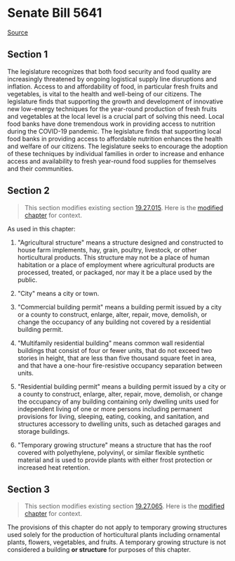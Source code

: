 # Senate Bill 5641

[Source](http://lawfilesext.leg.wa.gov/biennium/2021-22/Xml/Bills/Senate%20Bills/5641.xml)
## Section 1
The legislature recognizes that both food security and food quality are increasingly threatened by ongoing logistical supply line disruptions and inflation. Access to and affordability of food, in particular fresh fruits and vegetables, is vital to the health and well-being of our citizens. The legislature finds that supporting the growth and development of innovative new low-energy techniques for the year-round production of fresh fruits and vegetables at the local level is a crucial part of solving this need. Local food banks have done tremendous work in providing access to nutrition during the COVID-19 pandemic. The legislature finds that supporting local food banks in providing access to affordable nutrition enhances the health and welfare of our citizens. The legislature seeks to encourage the adoption of these techniques by individual families in order to increase and enhance access and availability to fresh year-round food supplies for themselves and their communities.


## Section 2
> This section modifies existing section [19.27.015](/rcw/19_business_regulations—miscellaneous/19.027_state_building_code.md). Here is the [modified chapter](rcw/19_business_regulations—miscellaneous/19.027_state_building_code.md) for context.

As used in this chapter:

1. "Agricultural structure" means a structure designed and constructed to house farm implements, hay, grain, poultry, livestock, or other horticultural products. This structure may not be a place of human habitation or a place of employment where agricultural products are processed, treated, or packaged, nor may it be a place used by the public.

2. "City" means a city or town.

3. "Commercial building permit" means a building permit issued by a city or a county to construct, enlarge, alter, repair, move, demolish, or change the occupancy of any building not covered by a residential building permit.

4. "Multifamily residential building" means common wall residential buildings that consist of four or fewer units, that do not exceed two stories in height, that are less than five thousand square feet in area, and that have a one-hour fire-resistive occupancy separation between units.

5. "Residential building permit" means a building permit issued by a city or a county to construct, enlarge, alter, repair, move, demolish, or change the occupancy of any building containing only dwelling units used for independent living of one or more persons including permanent provisions for living, sleeping, eating, cooking, and sanitation, and structures accessory to dwelling units, such as detached garages and storage buildings.

6. "Temporary growing structure" means a structure that has the  roof covered with polyethylene, polyvinyl, or similar flexible synthetic material and is used to provide plants with either frost protection or increased heat retention.


## Section 3
> This section modifies existing section [19.27.065](/rcw/19_business_regulations—miscellaneous/19.027_state_building_code.md). Here is the [modified chapter](rcw/19_business_regulations—miscellaneous/19.027_state_building_code.md) for context.

The provisions of this chapter do not apply to temporary growing structures used solely for the  production of horticultural plants including ornamental plants, flowers, vegetables, and fruits. A temporary growing structure is not considered a building **or structure** for purposes of this chapter.

